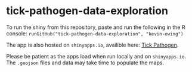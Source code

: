 # tick-pathogen-data-exploration

To run the shiny from this repository, paste and run the following in the R console:
`
runGitHub("tick-pathogen-data-exploration", "kevin-ewing")
`

The app is also hosted on `shinyapps.io`, availible here: [Tick Pathogen](https://kevin-ewing.shinyapps.io/FinalTickPathogen/?_ga=2.9225404.882168004.1625698303-236520040.1612454939).

Please be patient as the apps load when run locally and on `shinyapps.io`. The `.geojson` files and data may take time to populate the maps.
